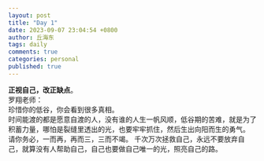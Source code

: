 ```yaml
---
layout: post
title: "Day 1"
date: 2023-09-07 23:04:54 +0800
author: 丘海东 
tags: daily
comments: true
categories: personal
published: true
---
```

**正视自己，改正缺点**。  
罗翔老师：  
珍惜你的低谷，你会看到很多真相。  
 时间能渡的都是愿意自渡的人，没有谁的人生一帆风顺，低谷期的苦难，就是为了积蓄力量，哪怕是裂缝里透出的光，也要牢牢抓住，然后生出向阳而生的勇气。  
 请你务必，一而再，再而三，三而不竭。 千次万次拯救自己，永远不要放弃自己，就算没有人帮助自己，自己也要做自己唯一的光，照亮自己的路。
